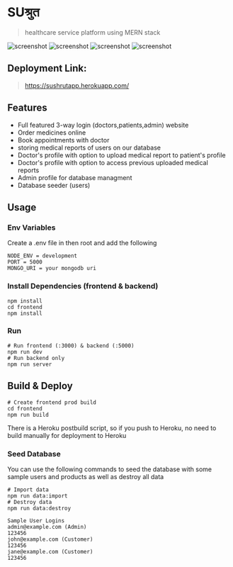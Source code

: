 # SUश्रुत 

> healthcare service platform using MERN stack

![screenshot](https://github.com/amanverma644/IOSDWinterHack/blob/master/uploads/Screenshot%202022-01-09%20at%2017-04-24%20Sushrut.png)
![screenshot](https://github.com/amanverma644/IOSDWinterHack/blob/master/uploads/Screenshot%202022-01-09%20at%2017-04-41%20Sushrut.png)
![screenshot](https://github.com/amanverma644/IOSDWinterHack/blob/master/uploads/Screenshot%202022-01-09%20at%2017-04-50%20Sushrut.png)
![screenshot](https://github.com/amanverma644/IOSDWinterHack/blob/master/uploads/Screenshot%202022-01-09%20at%2017-05-09%20Sushrut.png)

## Deployment Link:

> https://sushrutapp.herokuapp.com/

## Features

- Full featured 3-way login (doctors,patients,admin) website
- Order medicines online
- Book appointments with doctor
- storing medical reports of users on our database
- Doctor's profile with option to upload medical report to patient's profile
- Doctor's profile with option to access previous uploaded medical reports
- Admin profile for database managment
- Database seeder (users)



## Usage

### Env Variables

Create a .env file in then root and add the following

```
NODE_ENV = development
PORT = 5000
MONGO_URI = your mongodb uri

```

### Install Dependencies (frontend & backend)

```
npm install
cd frontend
npm install
```

### Run

```
# Run frontend (:3000) & backend (:5000)
npm run dev
# Run backend only
npm run server
```

## Build & Deploy

```
# Create frontend prod build
cd frontend
npm run build
```

There is a Heroku postbuild script, so if you push to Heroku, no need to build manually for deployment to Heroku

### Seed Database

You can use the following commands to seed the database with some sample users and products as well as destroy all data

```
# Import data
npm run data:import
# Destroy data
npm run data:destroy
```

```
Sample User Logins
admin@example.com (Admin)
123456
john@example.com (Customer)
123456
jane@example.com (Customer)
123456
```
